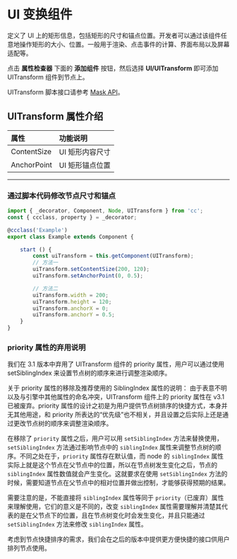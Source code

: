 # UI 变换组件

定义了 UI 上的矩形信息，包括矩形的尺寸和锚点位置。开发者可以通过该组件任意地操作矩形的大小、位置。一般用于渲染、点击事件的计算、界面布局以及屏幕适配等。

点击 **属性检查器** 下面的 **添加组件** 按钮，然后选择 **UI/UITransform** 即可添加 UITransform 组件到节点上。

UITransform 脚本接口请参考 [Mask API](%__APIDOC__%/zh/classes/ui.uitransform.html)。

## UITransform 属性介绍

| 属性 |   功能说明
| :-------------- | :----------- |
| ContentSize | UI 矩形内容尺寸
| AnchorPoint | UI 矩形锚点位置

---

### 通过脚本代码修改节点尺寸和锚点

```ts
import { _decorator, Component, Node, UITransform } from 'cc';
const { ccclass, property } = _decorator;

@ccclass('Example')
export class Example extends Component {

    start () {
        const uiTransform = this.getComponent(UITransform);
        // 方法一
        uiTransform.setContentSize(200, 120);
        uiTransform.setAnchorPoint(0, 0.5);

        // 方法二
        uiTransform.width = 200;
        uiTransform.height = 120;
        uiTransform.anchorX = 0;
        uiTransform.anchorY = 0.5;
    }
}
```

### priority 属性的弃用说明

我们在 3.1 版本中弃用了 UITransform 组件的 priority 属性，用户可以通过使用 setSiblingIndex 来设置节点树的顺序来进行调整渲染顺序。

关于 priority 属性的移除及推荐使用的 SiblingIndex 属性的说明：
由于表意不明以及与引擎中其他属性的命名冲突，UITransform 组件上的 priority 属性在 v3.1 已被废弃。priority 属性的设计之初是为用户提供节点树排序的快捷方式，本身并无其他用途，和 priority 所表达的“优先级”也不相关，并且设置之后实际上还是通过更改节点树的顺序来调整渲染顺序。

在移除了 `priority` 属性之后，用户可以用 `setSiblingIndex` 方法来替换使用，`setSiblingIndex` 方法通过影响节点中的 `siblingIndex` 属性来调整节点树的顺序。不同之处在于，`priority` 属性存在默认值，而 node 的 `siblingIndex` 属性实际上就是这个节点在父节点中的位置，所以在节点树发生变化之后，节点的 `siblingIndex` 属性数值就会产生变化。这就要求在使用 `setSiblingIndex` 方法的时候，需要知道节点在父节点中的相对位置并做出控制，才能够获得预期的结果。

需要注意的是，不能直接将 `siblingIndex` 属性等同于 `priority`（已废弃）属性来理解使用，它们的意义是不同的，改变 `siblingIndex` 属性需要理解并清楚其代表的是在父节点下的位置，且在节点树变化时会发生变化，并且只能通过 `setSiblingIndex` 方法来修改 `siblingIndex` 属性。

考虑到节点快捷排序的需求，我们会在之后的版本中提供更方便快捷的接口供用户排列节点使用。
